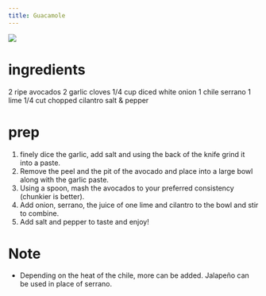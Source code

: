 ```yaml
---
title: Guacamole
---
```

![](http://4.bp.blogspot.com/-l10lTgxQ9So/TiGXrOSQvcI/AAAAAAAAAcY/5xWNHHovXfc/s400/guacamole.jpg)

# ingredients

2 ripe avocados
2 garlic cloves
1/4 cup diced white onion
1 chile serrano
1 lime
1/4 cut chopped cilantro
salt & pepper

# prep

1.  finely dice the garlic, add salt and using the back of the knife grind it into a paste.
2.  Remove the peel and the pit of the avocado and place into a large bowl along with the garlic paste.  
3.  Using a spoon, mash the avocados to your preferred consistency (chunkier is better).
4.  Add onion, serrano, the juice of one lime and cilantro to the bowl and stir to combine.
5.  Add salt and pepper to taste and enjoy!

# Note

* Depending on the heat of the chile, more can be added. Jalapeño can be used in place of serrano.
